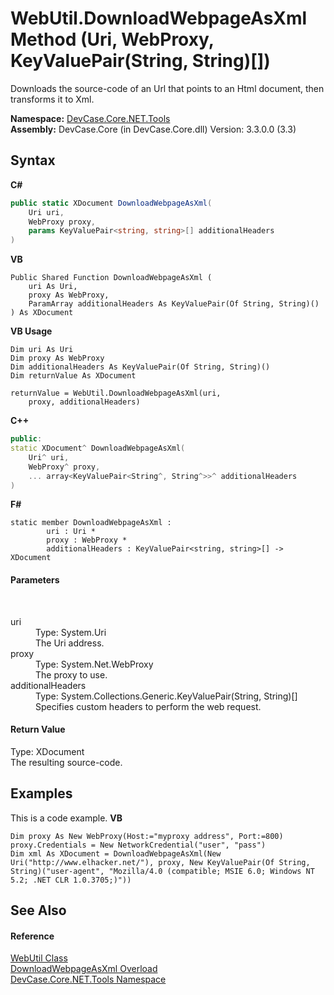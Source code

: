 # WebUtil.DownloadWebpageAsXml Method (Uri, WebProxy, KeyValuePair(String, String)[])
 

Downloads the source-code of an Url that points to an Html document, then transforms it to Xml.

**Namespace:**&nbsp;<a href="N_DevCase_Core_NET_Tools">DevCase.Core.NET.Tools</a><br />**Assembly:**&nbsp;DevCase.Core (in DevCase.Core.dll) Version: 3.3.0.0 (3.3)

## Syntax

**C#**<br />
``` C#
public static XDocument DownloadWebpageAsXml(
	Uri uri,
	WebProxy proxy,
	params KeyValuePair<string, string>[] additionalHeaders
)
```

**VB**<br />
``` VB
Public Shared Function DownloadWebpageAsXml ( 
	uri As Uri,
	proxy As WebProxy,
	ParamArray additionalHeaders As KeyValuePair(Of String, String)()
) As XDocument
```

**VB Usage**<br />
``` VB Usage
Dim uri As Uri
Dim proxy As WebProxy
Dim additionalHeaders As KeyValuePair(Of String, String)()
Dim returnValue As XDocument

returnValue = WebUtil.DownloadWebpageAsXml(uri, 
	proxy, additionalHeaders)
```

**C++**<br />
``` C++
public:
static XDocument^ DownloadWebpageAsXml(
	Uri^ uri, 
	WebProxy^ proxy, 
	... array<KeyValuePair<String^, String^>>^ additionalHeaders
)
```

**F#**<br />
``` F#
static member DownloadWebpageAsXml : 
        uri : Uri * 
        proxy : WebProxy * 
        additionalHeaders : KeyValuePair<string, string>[] -> XDocument 

```


#### Parameters
&nbsp;<dl><dt>uri</dt><dd>Type: System.Uri<br />The Uri address.</dd><dt>proxy</dt><dd>Type: System.Net.WebProxy<br />The proxy to use.</dd><dt>additionalHeaders</dt><dd>Type: System.Collections.Generic.KeyValuePair(String, String)[]<br />Specifies custom headers to perform the web request.</dd></dl>

#### Return Value
Type: XDocument<br />The resulting source-code.

## Examples
This is a code example. 
**VB**<br />
``` VB
Dim proxy As New WebProxy(Host:="myproxy address", Port:=800)
proxy.Credentials = New NetworkCredential("user", "pass")
Dim xml As XDocument = DownloadWebpageAsXml(New Uri("http://www.elhacker.net/"), proxy, New KeyValuePair(Of String, String)("user-agent", "Mozilla/4.0 (compatible; MSIE 6.0; Windows NT 5.2; .NET CLR 1.0.3705;)"))
```


## See Also


#### Reference
<a href="T_DevCase_Core_NET_Tools_WebUtil">WebUtil Class</a><br /><a href="Overload_DevCase_Core_NET_Tools_WebUtil_DownloadWebpageAsXml">DownloadWebpageAsXml Overload</a><br /><a href="N_DevCase_Core_NET_Tools">DevCase.Core.NET.Tools Namespace</a><br />